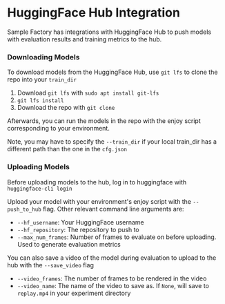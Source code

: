 # HuggingFace Hub Integration

Sample Factory has integrations with HuggingFace Hub to push models with evaluation results and training metrics to the hub. 

### Downloading Models

To download models from the HuggingFace Hub, use `git lfs` to clone the repo into your `train_dir`

1. Download `git lfs` with `sudo apt install git-lfs`
2. `git lfs install`
3. Download the repo with `git clone `

Afterwards, you can run the models in the repo with the enjoy script corresponding to your environment.

Note, you may have to specify the `--train_dir` if your local train_dir has a different path than the one in the `cfg.json`

### Uploading Models

Before uploading models to the hub, log in to huggingface with `huggingface-cli login`

Upload your model with your environment's enjoy script with the `--push_to_hub` flag. Other relevant command line arguments are:
- `--hf_username`: Your HuggingFace username
- `--hf_repository`: The repository to push to
- `--max_num_frames`: Number of frames to evaluate on before uploading. Used to generate evaluation metrics

You can also save a video of the model during evaluation to upload to the hub with the `--save_video` flag
- `--video_frames`: The number of frames to be rendered in the video
- `--video_name`: The name of the video to save as. If `None`, will save to `replay.mp4` in your experiment directory